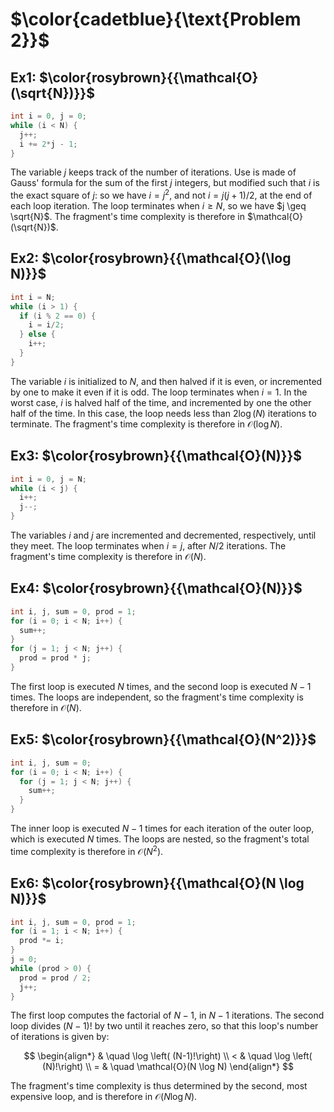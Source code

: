 # $\color{cadetblue}{\text{Problem 2}}$

## Ex1: $\color{rosybrown}{{\mathcal{O}(\sqrt{N})}}$

```c
int i = 0, j = 0;
while (i < N) {
  j++;
  i += 2*j - 1;
}
```

The variable $j$ keeps track of the number of iterations. Use is made of Gauss' formula for the sum of the first $j$ integers, but modified such that $i$ is the exact square of $j$: so we have $i = j^2$, and not $i = j(j+1)/2$, at the end of each loop iteration. The loop terminates when $i \geq N$, so we have $j \geq \sqrt{N}$. The fragment's time complexity is therefore in $\mathcal{O}(\sqrt{N})$.

## Ex2: $\color{rosybrown}{{\mathcal{O}(\log N)}}$

```c
int i = N;
while (i > 1) {
  if (i % 2 == 0) {
    i = i/2;
  } else {
    i++;
  }
}
```

The variable $i$ is initialized to $N$, and then halved if it is even, or incremented by one to make it even if it is odd. The loop terminates when $i = 1$. In the worst case, $i$ is halved half of the time, and incremented by one the other half of the time. In this case, the loop needs less than $2\log(N)$ iterations to terminate. The fragment's time complexity is therefore in $\mathcal{O}(\log N)$.

## Ex3: $\color{rosybrown}{{\mathcal{O}(N)}}$

```c
int i = 0, j = N;
while (i < j) {
  i++;
  j--;
}
```

The variables $i$ and $j$ are incremented and decremented, respectively, until they meet. The loop terminates when $i = j$, after $N/2$ iterations. The fragment's time complexity is therefore in $\mathcal{O}(N)$.

## Ex4: $\color{rosybrown}{{\mathcal{O}(N)}}$

```c
int i, j, sum = 0, prod = 1;
for (i = 0; i < N; i++) {
  sum++;
}
for (j = 1; j < N; j++) {
  prod = prod * j;
}
```

The first loop is executed $N$ times, and the second loop is executed $N-1$ times. The loops are independent, so the fragment's time complexity is therefore in $\mathcal{O}(N)$.

## Ex5: $\color{rosybrown}{{\mathcal{O}(N^2)}}$

```c
int i, j, sum = 0;
for (i = 0; i < N; i++) {
  for (j = 1; j < N; j++) {
    sum++;
  }
}
```

The inner loop is executed $N-1$ times for each iteration of the outer loop, which is executed $N$ times. The loops are nested, so the fragment's total time complexity is therefore in $\mathcal{O}(N^2)$.

## Ex6: $\color{rosybrown}{{\mathcal{O}(N \log N)}}$

```c
int i, j, sum = 0, prod = 1;
for (i = 1; i < N; i++) {
  prod *= i;
}
j = 0;
while (prod > 0) {
  prod = prod / 2;
  j++;
}
```

The first loop computes the factorial of $N - 1$, in $N - 1$ iterations. The second loop divides $(N-1)!$ by two until it reaches zero, so that this loop's number of iterations is given by:

$$
\begin{align*}
& \quad \log \left( (N-1)!\right) \\
< & \quad \log \left( (N)!\right) \\
= & \quad \mathcal{O}(N \log N)
\end{align*}
$$

The fragment's time complexity is thus determined by the second, most expensive loop, and is therefore in $\mathcal{O}(N \log N)$.
